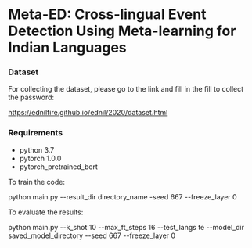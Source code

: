 # Meta-ED: Cross-lingual Event Detection Using Meta-learning for Indian Languages 
### Dataset
For collecting the dataset, please go to the link and fill in the fill to collect the password: 

https://ednilfire.github.io/ednil/2020/dataset.html



### Requirements

- python 3.7
- pytorch 1.0.0
- pytorch_pretrained_bert


To train the code:

python main.py --result_dir directory_name -seed 667 --freeze_layer 0


To evaluate the results:

python main.py  --k_shot 10 --max_ft_steps 16  --test_langs te   --model_dir saved_model_directory --seed 667  --freeze_layer 0






